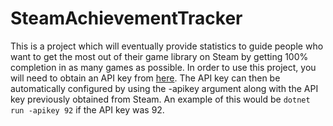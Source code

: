 # SteamAchievementTracker
This is a project which will eventually provide statistics to guide people who want to get the most out of their game library on Steam by getting 100% completion in as many games as possible. In order to use this project, you will need to obtain an API key from [here](https://steamcommunity.com/dev/apikey). The API key can then be automatically configured by using the -apikey argument along with the API key previously obtained from Steam. An example of this would be `dotnet run -apikey 92` if the API key was 92. 
